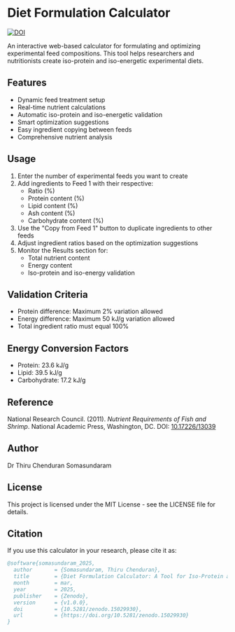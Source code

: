 # Diet Formulation Calculator

[![DOI](https://zenodo.org/badge/DOI/10.5281/zenodo.15029930.svg)](https://doi.org/10.5281/zenodo.15029930)

An interactive web-based calculator for formulating and optimizing experimental feed compositions. This tool helps researchers and nutritionists create iso-protein and iso-energetic experimental diets.

## Features

- Dynamic feed treatment setup
- Real-time nutrient calculations
- Automatic iso-protein and iso-energetic validation
- Smart optimization suggestions
- Easy ingredient copying between feeds
- Comprehensive nutrient analysis

## Usage

1. Enter the number of experimental feeds you want to create
2. Add ingredients to Feed 1 with their respective:
   - Ratio (%)
   - Protein content (%)
   - Lipid content (%)
   - Ash content (%)
   - Carbohydrate content (%)
3. Use the "Copy from Feed 1" button to duplicate ingredients to other feeds
4. Adjust ingredient ratios based on the optimization suggestions
5. Monitor the Results section for:
   - Total nutrient content
   - Energy content
   - Iso-protein and iso-energy validation

## Validation Criteria

- Protein difference: Maximum 2% variation allowed
- Energy difference: Maximum 50 kJ/g variation allowed
- Total ingredient ratio must equal 100%

## Energy Conversion Factors

- Protein: 23.6 kJ/g
- Lipid: 39.5 kJ/g
- Carbohydrate: 17.2 kJ/g

## Reference

National Research Council. (2011). *Nutrient Requirements of Fish and Shrimp*. National Academic Press, Washington, DC. DOI: [10.17226/13039](https://doi.org/10.17226/13039)

## Author

Dr Thiru Chenduran Somasundaram

## License

This project is licensed under the MIT License - see the LICENSE file for details.

## Citation

If you use this calculator in your research, please cite it as:

```bibtex
@software{somasundaram_2025,
  author       = {Somasundaram, Thiru Chenduran},
  title        = {Diet Formulation Calculator: A Tool for Iso-Protein and Iso-Energy Feed Formulation},
  month        = mar,
  year         = 2025,
  publisher    = {Zenodo},
  version      = {v1.0.0},
  doi          = {10.5281/zenodo.15029930},
  url          = {https://doi.org/10.5281/zenodo.15029930}
}
``` 
